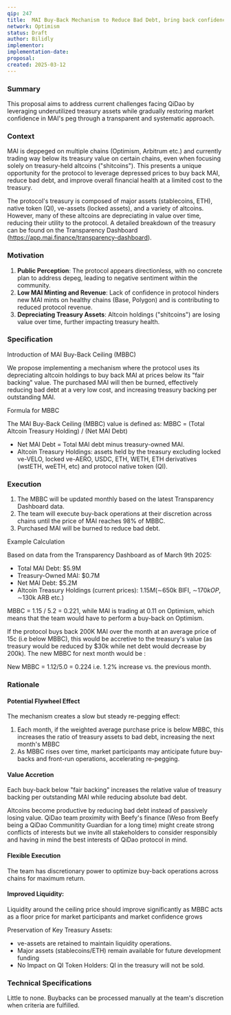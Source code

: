 ```yaml
---
qip: 247
title:  MAI Buy-Back Mechanism to Reduce Bad Debt, bring back confidence and Enhance Treasury Efficiency
network: Optimism
status: Draft
author: Bilidly
implementor: 
implementation-date: 
proposal: 
created: 2025-03-12
---
```


### Summary

This proposal aims to address current challenges facing QiDao by leveraging underutilized treasury assets while gradually restoring market confidence in MAI's peg through a transparent and systematic approach.

### Context

MAI is deppeged on multiple chains (Optimism, Arbitrum etc.) and currently trading way below its treasury value on certain chains, even when focusing solely on treasury-held altcoins ("shitcoins"). This presents a unique opportunity for the protocol to leverage depressed prices to buy back MAI, reduce bad debt, and improve overall financial health at a limited cost to the treasury.

The protocol's treasury is composed of major assets (stablecoins, ETH), native token (QI), ve-assets (locked assets), and a variety of altcoins. However, many of these altcoins are depreciating in value over time, reducing their utility to the protocol. A detailed breakdown of the treasury can be found on the Transparency Dashboard (https://app.mai.finance/transparency-dashboard).

### Motivation

1. **Public Perception**: The protocol appears directionless, with no concrete plan to address depeg, leading to negative sentiment within the community.
2. **Low MAI Minting and Revenue**: Lack of confidence in protocol hinders new MAI mints on healthy chains (Base, Polygon) and is contributing to reduced protocol revenue.
3. **Depreciating Treasury Assets**: Altcoin holdings ("shitcoins") are losing value over time, further impacting treasury health.


### Specification

Introduction of MAI Buy-Back Ceiling (MBBC)

We propose implementing a mechanism where the protocol uses its depreciating altcoin holdings to buy back MAI at prices below its "fair backing" value. The purchased MAI will then be burned, effectively reducing bad debt at a very low cost, and increasing treasury backing per outstanding MAI.

Formula for MBBC

The MAI Buy-Back Ceiling (MBBC) value is defined as: MBBC = (Total Altcoin Treasury Holding) / (Net MAI Debt)

- Net MAI Debt = Total MAI debt minus treasury-owned MAI.
- Altcoin Treasury Holdings:  assets held by the treasury excluding locked ve-VELO, locked ve-AERO, USDC, ETH, WETH, ETH derivatives (wstETH, weETH, etc) and protocol native token (QI).

### Execution

1. The MBBC will be updated monthly based on the latest Transparency Dashboard data.
2. The team will execute buy-back operations at their discretion across chains until the price of MAI reaches 98% of MBBC.
3. Purchased MAI will be burned to reduce bad debt.

Example Calculation

Based on data from the Transparency Dashboard as of March 9th 2025:
- Total MAI Debt: $5.9M  
- Treasury-Owned MAI: $0.7M  
- Net MAI Debt: $5.2M  
- Altcoin Treasury Holdings (current prices): $1.15M (∼$650k BIFI, ∼$170k  OP, ∼$130k ARB etc.) 

MBBC = 1.15 / 5.2 = 0.221, while MAI is trading at 0.11 on Optimism, which means that the team would have to perform a buy-back on Optimism.

If the protocol buys back 200K MAI over the month at an average price of 15c (i.e below MBBC), this would be accretive to the treasury's value (as treasury would be reduced by $30k while net debt would decrease by 200k). The new MBBC for next month would be :

New MBBC = 1.12/5.0 = 0.224 i.e. 1.2% increase vs. the previous month.


### Rationale

#### Potential Flywheel Effect

The mechanism creates a slow but steady re-pegging effect:
1. Each month, if the weighted average purchase price is below MBBC, this increases the ratio of treasury assets to bad debt, increasing the next month's MBBC 
2. As MBBC rises over time, market participants may anticipate future buy-backs and front-run operations, accelerating re-pegging.

#### Value Accretion 

Each buy-back below "fair backing" increases the relative value of treasury backing per outstanding MAI while reducing absolute bad debt.

Altcoins become productive by reducing bad debt instead of passively losing value. QiDao team proximity with Beefy's finance (Weso from Beefy being a QiDao Communitity Guardian for a long time) might create strong conflicts of interests but we invite all stakeholders to consider responsibly and having in mind the best interests of QiDao protocol in mind.

#### Flexible Execution

The team has discretionary power to optimize buy-back operations across chains for maximum return.

#### Improved Liquidity: 

Liquidity around the ceiling price should improve significantly as MBBC acts as a floor price for market participants and market confidence grows

Preservation of Key Treasury Assets:
   - ve-assets are retained to maintain liquidity operations.
   - Major assets (stablecoins/ETH) remain available for future development funding
   - No Impact on QI Token Holders: QI in the treasury will not be sold.

### Technical Specifications


Little to none. Buybacks can be processed manually at the team's discretion when criteria are fulfilled. 

